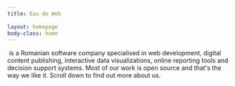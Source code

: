 ```yaml
---
title: Eau de Web  
  
layout: homepage
body-class: home
---
```

&nbsp;is a Romanian software company specialised in web development, digital content publishing, interactive data visualizations, online reporting tools and decision support systems.
Most of our work is open source and that's the way we like it.
Scroll down to find out more about us.
